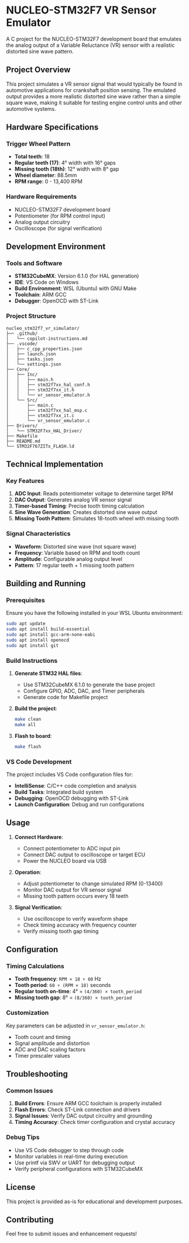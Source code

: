 # NUCLEO-STM32F7 VR Sensor Emulator

A C project for the NUCLEO-STM32F7 development board that emulates the analog output of a Variable Reluctance (VR) sensor with a realistic distorted sine wave pattern.

## Project Overview

This project simulates a VR sensor signal that would typically be found in automotive applications for crankshaft position sensing. The emulated output provides a more realistic distorted sine wave rather than a simple square wave, making it suitable for testing engine control units and other automotive systems.

## Hardware Specifications

### Trigger Wheel Pattern
- **Total teeth**: 18
- **Regular teeth (17)**: 4° width with 16° gaps
- **Missing tooth (18th)**: 12° width with 8° gap
- **Wheel diameter**: 88.5mm
- **RPM range**: 0 - 13,400 RPM

### Hardware Requirements
- NUCLEO-STM32F7 development board
- Potentiometer (for RPM control input)
- Analog output circuitry
- Oscilloscope (for signal verification)

## Development Environment

### Tools and Software
- **STM32CubeMX**: Version 6.1.0 (for HAL generation)
- **IDE**: VS Code on Windows
- **Build Environment**: WSL (Ubuntu) with GNU Make
- **Toolchain**: ARM GCC
- **Debugger**: OpenOCD with ST-Link

### Project Structure
```
nucleo_stm32f7_vr_simulator/
├── .github/
│   └── copilot-instructions.md
├── .vscode/
│   ├── c_cpp_properties.json
│   ├── launch.json
│   ├── tasks.json
│   └── settings.json
├── Core/
│   ├── Inc/
│   │   ├── main.h
│   │   ├── stm32f7xx_hal_conf.h
│   │   ├── stm32f7xx_it.h
│   │   └── vr_sensor_emulator.h
│   └── Src/
│       ├── main.c
│       ├── stm32f7xx_hal_msp.c
│       ├── stm32f7xx_it.c
│       └── vr_sensor_emulator.c
├── Drivers/
│   └── STM32F7xx_HAL_Driver/
├── Makefile
├── README.md
└── STM32F767ZITx_FLASH.ld
```

## Technical Implementation

### Key Features
1. **ADC Input**: Reads potentiometer voltage to determine target RPM
2. **DAC Output**: Generates analog VR sensor signal
3. **Timer-based Timing**: Precise tooth timing calculation
4. **Sine Wave Generation**: Creates distorted sine wave output
5. **Missing Tooth Pattern**: Simulates 18-tooth wheel with missing tooth

### Signal Characteristics
- **Waveform**: Distorted sine wave (not square wave)
- **Frequency**: Variable based on RPM and tooth count
- **Amplitude**: Configurable analog output level
- **Pattern**: 17 regular teeth + 1 missing tooth pattern

## Building and Running

### Prerequisites
Ensure you have the following installed in your WSL Ubuntu environment:
```bash
sudo apt update
sudo apt install build-essential
sudo apt install gcc-arm-none-eabi
sudo apt install openocd
sudo apt install git
```

### Build Instructions
1. **Generate STM32 HAL files**:
   - Use STM32CubeMX 6.1.0 to generate the base project
   - Configure GPIO, ADC, DAC, and Timer peripherals
   - Generate code for Makefile project

2. **Build the project**:
   ```bash
   make clean
   make all
   ```

3. **Flash to board**:
   ```bash
   make flash
   ```

### VS Code Development
The project includes VS Code configuration files for:
- **IntelliSense**: C/C++ code completion and analysis
- **Build Tasks**: Integrated build system
- **Debugging**: OpenOCD debugging with ST-Link
- **Launch Configuration**: Debug and run configurations

## Usage

1. **Connect Hardware**:
   - Connect potentiometer to ADC input pin
   - Connect DAC output to oscilloscope or target ECU
   - Power the NUCLEO board via USB

2. **Operation**:
   - Adjust potentiometer to change simulated RPM (0-13400)
   - Monitor DAC output for VR sensor signal
   - Missing tooth pattern occurs every 18 teeth

3. **Signal Verification**:
   - Use oscilloscope to verify waveform shape
   - Check timing accuracy with frequency counter
   - Verify missing tooth gap timing

## Configuration

### Timing Calculations
- **Tooth frequency**: `RPM × 18 ÷ 60` Hz
- **Tooth period**: `60 ÷ (RPM × 18)` seconds
- **Regular tooth on-time**: 4° = `(4/360) × tooth_period`
- **Missing tooth gap**: 8° = `(8/360) × tooth_period`

### Customization
Key parameters can be adjusted in `vr_sensor_emulator.h`:
- Tooth count and timing
- Signal amplitude and distortion
- ADC and DAC scaling factors
- Timer prescaler values

## Troubleshooting

### Common Issues
1. **Build Errors**: Ensure ARM GCC toolchain is properly installed
2. **Flash Errors**: Check ST-Link connection and drivers
3. **Signal Issues**: Verify DAC output circuitry and grounding
4. **Timing Accuracy**: Check timer configuration and crystal accuracy

### Debug Tips
- Use VS Code debugger to step through code
- Monitor variables in real-time during execution
- Use printf via SWV or UART for debugging output
- Verify peripheral configurations with STM32CubeMX

## License

This project is provided as-is for educational and development purposes.

## Contributing

Feel free to submit issues and enhancement requests!
